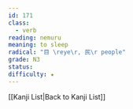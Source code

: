```yaml
---
id: 171
class:
  - verb
reading: nemuru
meaning: to sleep
radical: "目 \reye\r, 民\r people"
grade: N3
status:
difficulty: ★
---
```

[[Kanji List|Back to Kanji List]]